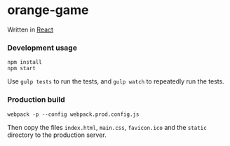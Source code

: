 orange-game
=====================

Written in [React](http://facebook.github.io/react/)

### Development usage

```
npm install
npm start
```

Use `gulp tests` to run the tests, and `gulp watch` to repeatedly run the tests.

### Production build

```
webpack -p --config webpack.prod.config.js
```

Then copy the files `index.html`, `main.css`, `favicon.ico`
and the `static` directory to the production server.
